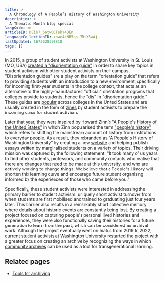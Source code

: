 ```yaml
---
title: >
  A Chronology of A People’s History of Washington University
description: >
  A Thematic Month blog special
langCode: en
articleID: DEiK7_66tw01TekY4DEn
languageCollectionID: xpwe4kNB5qs-7RtX6wAj
lastUpdated: 1673628396818
tags: []
---
```


In 2015, a group of student activists at Washington University in St. Louis (MO, USA) [created a "disorientation guide"](https://issuu.com/wudis/docs/wudis) in order to share key topics in student activism with other student activists on their campus. "Disorientation guides" are a play on the term "orientation guide" that refers to providing students with an introduction to a new environment, specifically for incoming first-year students in the college context, that acts as an alternative to the highly-manufactured "official" orientation programs that colleges provide to students, hence the "dis" in "disorientation guide." These guides are [popular](http://wupeopleshistory.weebly.com/disorientation-guides.html) across colleges in the United States and are usually created in the form of [zines](https://en.wikipedia.org/wiki/Zine) by student activists to prepare the incoming class for student activism.

Later that year, they were inspired by Howard Zinn's ["A People's History of the United States"](https://en.wikipedia.org/wiki/A_People%27s_History_of_the_United_States) in which Zinn popularised the term ["people's history"](https://en.wikipedia.org/wiki/People%27s_history) which refers to shifting the mainstream account of history from institutions to everyday people. As a result, they rebranded as "A People's History of Washington University" by creating a new [website](http://wupeopleshistory.weebly.com) and helping publish essays written by marginalised students on a variety of topics. Their driving mission was captured by the following statement: "It took many of us years to find other students, professors, and community contacts who realise that there are changes that need to be made at this university, and who are actively working to change things. We believe that a People's History will shorten this learning curve and encourage future student organising informed by the experiences of those who came before you."

Specifically, these student activists were interested in addressing the primary barrier to student activism: uniquely short activist turnover from when students are first mobilised and trained to graduating just four years later. This barrier also results in a remarkably short collective memory where details about historic events are constantly being lost. By creating a project focused on capturing people's personal lived histories and experiences, they were also functionally saving their histories for a future generation to learn from the past, which can be considered as archival work. Although the project eventually went on hiatus from 2019 to 2022, current student activists at Washington University restarted the project with a greater focus on creating an archive by recognizing the ways in which [community archives](/organising/community-archiving) can be used as a tool for transgenerational learning.

## Related pages

-   [Tools for archiving](/organising/archiving-tools)